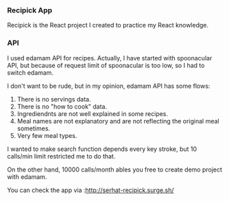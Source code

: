 ### Recipick App

Recipick is the React project I created to practice my React knowledge.

### API

I used edamam API for recipes. Actually, I have started with spoonacular API, but because of request limit of spoonacular is too low, so I had to switch edamam.

I don't want to be rude, but in my opinion, edamam API has some flows:

1) There is no servings data.
2) There is no "how to cook" data.
3) Ingrediendnts are not well explained in some recipes.
4) Meal names are not explanatory and are not reflecting the original meal sometimes.
5) Very few meal types.

I wanted to make search function depends every key stroke, but 10 calls/min limit restricted me to do that.

On the other hand, 10000 calls/month ables you free to create demo project with edamam.

You can check the app via :http://serhat-recipick.surge.sh/



